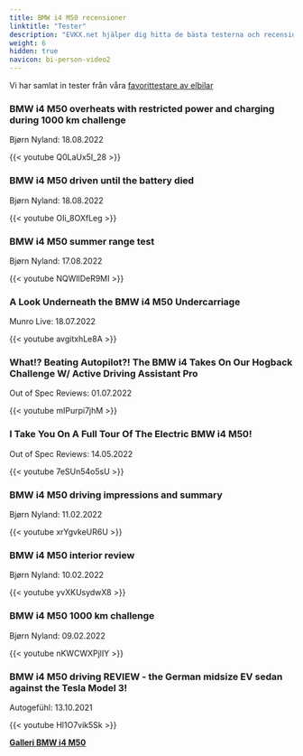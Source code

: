 ```yaml
---
title: BMW i4 M50 recensioner
linktitle: "Tester"
description: "EVKX.net hjälper dig hitta de bästa testerna och recensionerna av denna modell."
weight: 6
hidden: true
navicon: bi-person-video2
---
```

Vi har samlat in tester från våra [favorittestare av elbilar](../../../../../guides/evreviewers/)

<div class="container text-center shadow p-2 pe-4 mb-5 bg-body-tertiary rounded border">
<h3>BMW i4 M50 overheats with restricted power and charging during 1000 km challenge</h3>
<p>Bjørn Nyland: 18.08.2022</p>

{{< youtube Q0LaUx5I_28 >}}

</div>
<div class="container text-center shadow p-2 pe-4 mb-5 bg-body-tertiary rounded border">
<h3>BMW i4 M50 driven until the battery died</h3>
<p>Bjørn Nyland: 18.08.2022</p>

{{< youtube OIi_8OXfLeg >}}

</div>
<div class="container text-center shadow p-2 pe-4 mb-5 bg-body-tertiary rounded border">
<h3>BMW i4 M50 summer range test</h3>
<p>Bjørn Nyland: 17.08.2022</p>

{{< youtube NQWIlDeR9MI >}}

</div>
<div class="container text-center shadow p-2 pe-4 mb-5 bg-body-tertiary rounded border">
<h3>A Look Underneath the BMW i4 M50 Undercarriage</h3>
<p>Munro Live: 18.07.2022</p>

{{< youtube avgitxhLe8A >}}

</div>
<div class="container text-center shadow p-2 pe-4 mb-5 bg-body-tertiary rounded border">
<h3>What!? Beating Autopilot?! The BMW i4 Takes On Our Hogback Challenge W/ Active Driving Assistant Pro</h3>
<p>Out of Spec Reviews: 01.07.2022</p>

{{< youtube mIPurpi7jhM >}}

</div>
<div class="container text-center shadow p-2 pe-4 mb-5 bg-body-tertiary rounded border">
<h3>I Take You On A Full Tour Of The Electric BMW i4 M50!</h3>
<p>Out of Spec Reviews: 14.05.2022</p>

{{< youtube 7eSUn54o5sU >}}

</div>
<div class="container text-center shadow p-2 pe-4 mb-5 bg-body-tertiary rounded border">
<h3>BMW i4 M50 driving impressions and summary</h3>
<p>Bjørn Nyland: 11.02.2022</p>

{{< youtube xrYgvkeUR6U >}}

</div>
<div class="container text-center shadow p-2 pe-4 mb-5 bg-body-tertiary rounded border">
<h3>BMW i4 M50 interior review</h3>
<p>Bjørn Nyland: 10.02.2022</p>

{{< youtube yvXKUsydwX8 >}}

</div>
<div class="container text-center shadow p-2 pe-4 mb-5 bg-body-tertiary rounded border">
<h3>BMW i4 M50 1000 km challenge</h3>
<p>Bjørn Nyland: 09.02.2022</p>

{{< youtube nKWCWXPjlIY >}}

</div>
<div class="container text-center shadow p-2 pe-4 mb-5 bg-body-tertiary rounded border">
<h3>BMW i4 M50 driving REVIEW - the German midsize EV sedan against the Tesla Model 3!</h3>
<p>Autogefühl: 13.10.2021</p>

{{< youtube Hl1O7vik5Sk >}}

</div>
<div class="mt-3 mb-3">
<a href="../gallery/" class="text-decoration-none text-black">
<strong><i class="bi-arrow-left"></i>Galleri  </strong>
</a>
<a href="../" class="text-decoration-none text-black float-end">
<strong>BMW i4 M50 <i class="bi-arrow-right"></i></strong>
</a>
</div>
